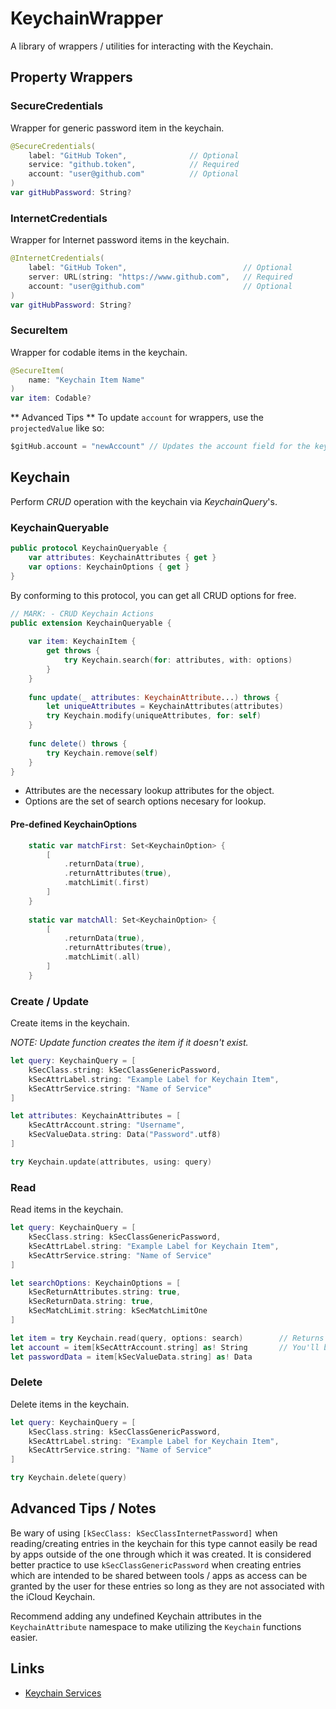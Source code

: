 # KeychainWrapper

A library of wrappers / utilities for interacting with the Keychain.

## Property Wrappers

### SecureCredentials

Wrapper for generic password item in the keychain.

```swift
@SecureCredentials(
    label: "GitHub Token",              // Optional
    service: "github.token",            // Required
    account: "user@github.com"          // Optional
)
var gitHubPassword: String?
```

### InternetCredentials

Wrapper for Internet password items in the keychain.

```swift
@InternetCredentials(
    label: "GitHub Token",                          // Optional
    server: URL(string: "https://www.github.com",   // Required
    account: "user@github.com"                      // Optional
)
var gitHubPassword: String?
```

### SecureItem

Wrapper for codable items in the keychain.

```swift
@SecureItem(
    name: "Keychain Item Name"
)
var item: Codable?
```

** Advanced Tips **
To update `account` for wrappers, use the `projectedValue` like so:

```swift
$gitHub.account = "newAccount" // Updates the account field for the keychain item.
```

## Keychain

Perform *CRUD* operation with the keychain via *KeychainQuery*'s.

### KeychainQueryable

```swift
public protocol KeychainQueryable {
    var attributes: KeychainAttributes { get }
    var options: KeychainOptions { get }
}
```

By conforming to this protocol, you can get all CRUD options for free.

```swift
// MARK: - CRUD Keychain Actions
public extension KeychainQueryable {
    
    var item: KeychainItem {
        get throws {
            try Keychain.search(for: attributes, with: options)
        }
    }
    
    func update(_ attributes: KeychainAttribute...) throws {
        let uniqueAttributes = KeychainAttributes(attributes)
        try Keychain.modify(uniqueAttributes, for: self)
    }
    
    func delete() throws {
        try Keychain.remove(self)
    }
}
```

* Attributes are the necessary lookup attributes for the object.
* Options are the set of search options necesary for lookup.

#### Pre-defined KeychainOptions

```swift
    static var matchFirst: Set<KeychainOption> {
        [
            .returnData(true),
            .returnAttributes(true),
            .matchLimit(.first)
        ]
    }
    
    static var matchAll: Set<KeychainOption> {
        [
            .returnData(true),
            .returnAttributes(true),
            .matchLimit(.all)
        ]
    }
```

### Create / Update

Create items in the keychain.

*NOTE: Update function creates the item if it doesn't exist.*

```swift
let query: KeychainQuery = [
    kSecClass.string: kSecClassGenericPassword,
    kSecAttrLabel.string: "Example Label for Keychain Item",
    kSecAttrService.string: "Name of Service"
]

let attributes: KeychainAttributes = [
    kSecAttrAccount.string: "Username",
    kSecValueData.string: Data("Password".utf8)
]

try Keychain.update(attributes, using: query)
```

### Read

Read items in the keychain.

```swift
let query: KeychainQuery = [
    kSecClass.string: kSecClassGenericPassword,
    kSecAttrLabel.string: "Example Label for Keychain Item",
    kSecAttrService.string: "Name of Service"
]

let searchOptions: KeychainOptions = [
    kSecReturnAttributes.string: true,
    kSecReturnData.string: true,
    kSecMatchLimit.string: kSecMatchLimitOne
]

let item = try Keychain.read(query, options: search)        // Returns a KeychainItem (i.e. [String: Any])
let account = item[kSecAttrAccount.string] as! String       // You'll be converting  
let passwordData = item[kSecValueData.string] as! Data
```

### Delete

Delete items in the keychain.

```swift
let query: KeychainQuery = [
    kSecClass.string: kSecClassGenericPassword,
    kSecAttrLabel.string: "Example Label for Keychain Item",
    kSecAttrService.string: "Name of Service"
]

try Keychain.delete(query)
```

## Advanced Tips / Notes

Be wary of using `[kSecClass: kSecClassInternetPassword]` when reading/creating entries in the keychain for
this type cannot easily be read by apps outside of the one through which it was created. It is considered 
better practice to use `kSecClassGenericPassword` when creating entries which are intended to be shared between
tools / apps as access can be granted by the user for these entries so long as they are not associated with 
the iCloud Keychain.

Recommend adding any undefined Keychain attributes in the `KeychainAttribute` namespace to make utilizing the
`Keychain` functions easier.

## Links

* [Keychain Services](https://developer.apple.com/documentation/security/keychain_services)
